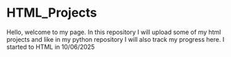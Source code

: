 # HTML_Projects
Hello, welcome to my page. In this repository I will upload some of my html projects and like in my python repository I will also track my progress here. I started to HTML in 10/06/2025
